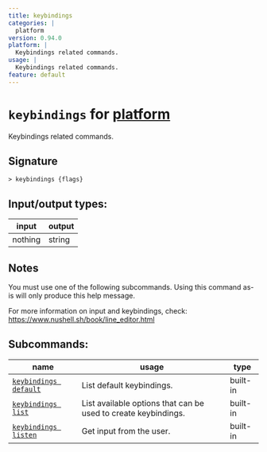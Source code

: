 ```yaml
---
title: keybindings
categories: |
  platform
version: 0.94.0
platform: |
  Keybindings related commands.
usage: |
  Keybindings related commands.
feature: default
---
```

<!-- This file is automatically generated. Please edit the command in https://github.com/nushell/nushell instead. -->

# `keybindings` for [platform](/commands/categories/platform.md)

<div class='command-title'>Keybindings related commands.</div>

## Signature

```> keybindings {flags} ```


## Input/output types:

| input   | output |
| ------- | ------ |
| nothing | string |

## Notes
You must use one of the following subcommands. Using this command as-is will only produce this help message.

For more information on input and keybindings, check:
  https://www.nushell.sh/book/line_editor.html

## Subcommands:

| name                                                           | usage                                                          | type     |
| -------------------------------------------------------------- | -------------------------------------------------------------- | -------- |
| [`keybindings default`](/commands/docs/keybindings_default.md) | List default keybindings.                                      | built-in |
| [`keybindings list`](/commands/docs/keybindings_list.md)       | List available options that can be used to create keybindings. | built-in |
| [`keybindings listen`](/commands/docs/keybindings_listen.md)   | Get input from the user.                                       | built-in |